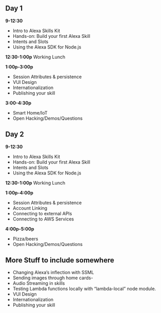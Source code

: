 ## Day 1

**9-12:30**
- Intro to Alexa Skills Kit
- Hands-on: Build your first Alexa Skill
- Intents and Slots
- Using the Alexa SDK for Node.js

**12:30-1:00p** 
Working Lunch

**1:00p-3:00p**
- Session Attributes & persistence
- VUI Design
- Internationalization
- Publishing your skill

**3:00-4:30p**
- Smart Home/IoT
- Open Hacking/Demos/Questions

## Day 2

**9-12:30**
- Intro to Alexa Skills Kit
- Hands-on: Build your first Alexa Skill
- Intents and Slots
- Using the Alexa SDK for Node.js

**12:30-1:00p** 
Working Lunch

**1:00p-4:00p**
- Session Attributes & persistence
- Account Linking
- Connecting to external APIs
- Connecting to AWS Services

**4:00p-5:00p**
- Pizza/beers
- Open Hacking/Demos/Questions

## More Stuff to include somewhere
- Changing Alexa’s inflection with SSML
- Sending images through home cards- 
- Audio Streaming in skills
- Testing Lambda functions locally with “lambda-local” node module. 
- VUI Design
- Internationalization
- Publishing your skill
